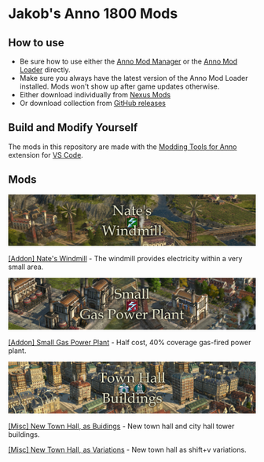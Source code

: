 # Jakob's Anno 1800 Mods

## How to use

- Be sure how to use either the [Anno Mod Manager](https://www.nexusmods.com/anno1800/mods/35) or the [Anno Mod Loader](https://github.com/xforce/anno1800-mod-loader) directly.
- Make sure you always have the latest version of the Anno Mod Loader installed. Mods won't show up after game updates otherwise.
- Either download individually from [Nexus Mods](https://www.nexusmods.com/anno1800/users/124999118?tab=user+files)
- Or download collection from [GitHub releases](https://github.com/jakobharder/anno-1800-jakobs-mods/releases)

## Build and Modify Yourself

The mods in this repository are made with the [Modding Tools for Anno](https://marketplace.visualstudio.com/items?itemName=JakobHarder.anno-modding-tools) extension for [VS Code](https://code.visualstudio.com/).

## Mods

![](./nates-windmill/banner.png)

[\[Addon\] Nate's Windmill](./nates-windmill/) - The windmill provides electricity within a very small area.

![](./small-gas-power-plant/banner.png)

[\[Addon\] Small Gas Power Plant](./small-gas-power-plant/) - Half cost, 40% coverage gas-fired power plant.

![](./new-town-hall-buildings/banner.png)

[\[Misc\] New Town Hall, as Buidings](./new-town-hall-buildings/) - New town hall and city hall tower buildings.

[\[Misc\] New Town Hall, as Variations](./new-town-hall-variations/) - New town hall as shift+v variations.
